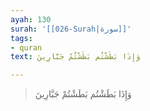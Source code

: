 ```yaml
---
ayah: 130
surah: '[[026-Surah|سورة]]'
tags:
- quran
text: وَإِذَا بَطَشْتُم بَطَشْتُمْ جَبَّارِينَ

---
```

> وَإِذَا بَطَشْتُم بَطَشْتُمْ جَبَّارِينَ
